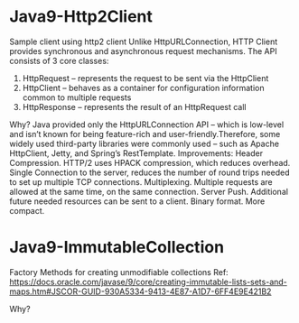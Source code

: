 # Java9-Http2Client
Sample client using http2 client
Unlike HttpURLConnection, HTTP Client provides synchronous and asynchronous request mechanisms.
The API consists of 3 core classes:
1. HttpRequest – represents the request to be sent via the HttpClient
2. HttpClient – behaves as a container for configuration information common to multiple requests
3. HttpResponse – represents the result of an HttpRequest call

Why?
Java provided only the HttpURLConnection API – which is low-level and isn’t known for being feature-rich and user-friendly.Therefore, some widely used third-party libraries were commonly used – such as Apache HttpClient, Jetty, and Spring’s RestTemplate.
Improvements:
    	Header Compression. HTTP/2 uses HPACK compression, which reduces overhead.
	Single Connection to the server, reduces the number of round trips needed to set up multiple TCP connections.
	Multiplexing. Multiple requests are allowed at the same time, on the same connection.
	Server Push. Additional future needed resources can be sent to a client.
	Binary format. More compact.


# Java9-ImmutableCollection
Factory Methods for creating unmodifiable collections
Ref: https://docs.oracle.com/javase/9/core/creating-immutable-lists-sets-and-maps.htm#JSCOR-GUID-930A5334-9413-4E87-A1D7-6FF4E9E421B2

Why?